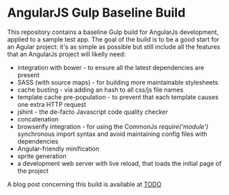 # AngularJS Gulp Baseline Build 

This repository contains a baseline Gulp build for AngularJs development, applied to a sample test app.  The goal of the build is to be a good start for an Agular project: it's as simple as possible but still include all the features that an AngularJs project will likelly need: 

* integration with bower - to ensure all the latest dependencies are present
* SASS (with source maps) - for building more maintainable stylesheets
* cache busting - via adding an hash to all css/js file names
* template cache pre-population - to prevent that each template causes one extra HTTP request
* jshint - the de-facto Javascript code quality checker
* concatenation
* browserify integration - for using the CommonJs *require('module')* synchronous import syntax and avoid maintaining config files with dependencies
* Angular-friendly minification
* sprite generation 
* a development web server with live reload, that loads the initial page of the project

A blog post concerning this build is available at [TODO](TODO)

